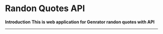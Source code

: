 # Randon Quotes API
**Introduction**
**This is web application for Genrator randon quotes with API**

---
